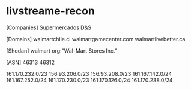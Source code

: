 # livstreame-recon


[Companies]
Supermercados D&S

[Domains]
walmartchile.cl
walmartgamecenter.com
walmartlivebetter.ca

[Shodan]
walmart org:"Wal-Mart Stores  Inc."

[ASN]
46313
46312

161.170.232.0/23
156.93.206.0/23
156.93.208.0/23
161.167.142.0/24
161.167.252.0/24
161.170.230.0/23
161.170.126.0/24
161.170.238.0/24
